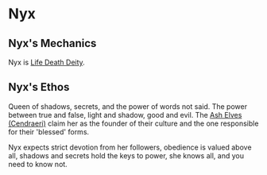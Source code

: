 # Nyx

## Nyx's Mechanics

Nyx is [Life Death Deity](../../Deity%20Mechanics/Life%20Death%20Deity.md).

## Nyx's Ethos

Queen of shadows, secrets, and the power of words not said. The power between true and false, light and shadow, good and evil. The [Ash Elves (Cendraeri)](../../../../Player%20Characters/Ancenstries/The%20People%20of%20Mithrinia/Elf.md#Ash%20Elf%20(Cendraeri)) claim her as the founder of their culture and the one responsible for their 'blessed' forms.

Nyx expects strict devotion from her followers, obedience is valued above all, shadows and secrets hold the keys to power, she knows all, and you need to know not.
